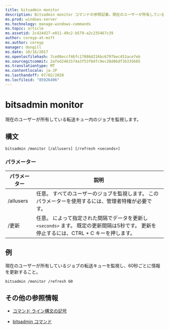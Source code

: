 ```yaml
---
title: bitsadmin monitor
description: Bitsadmin monitor コマンドの参照記事。現在のユーザーが所有している転送キュー内のジョブを監視します。
ms.prod: windows-server
ms.technology: manage-windows-commands
ms.topic: article
ms.assetid: 2c424d27-e011-49c2-b579-a2c235467c39
author: coreyp-at-msft
ms.author: coreyp
manager: dongill
ms.date: 10/16/2017
ms.openlocfilehash: 7ce08eccf46fc17086d216bc6797bec451ace7eb
ms.sourcegitcommit: 2afed2461574a3f53f84fc9ec28d86df3b335685
ms.translationtype: MT
ms.contentlocale: ja-JP
ms.lasthandoff: 07/02/2020
ms.locfileid: "85926496"
---
```

# <a name="bitsadmin-monitor"></a>bitsadmin monitor

現在のユーザーが所有している転送キュー内のジョブを監視します。

## <a name="syntax"></a>構文

```
bitsadmin /monitor [/allusers] [/refresh <seconds>]
```

### <a name="parameters"></a>パラメーター

| パラメーター | 説明 |
| -------------- | -------------- |
| /allusers | 任意。 すべてのユーザーのジョブを監視します。 このパラメーターを使用するには、管理者特権が必要です。 |
| /更新 | 任意。 によって指定された間隔でデータを更新し `<seconds>` ます。 既定の更新間隔は5秒です。 更新を停止するには、CTRL + C キーを押します。 |

## <a name="examples"></a>例

現在のユーザーが所有しているジョブの転送キューを監視し、60秒ごとに情報を更新すること。

```
bitsadmin /monitor /refresh 60
```

## <a name="additional-references"></a>その他の参照情報

- [コマンド ライン構文の記号](command-line-syntax-key.md)

- [bitsadmin コマンド](bitsadmin.md)
